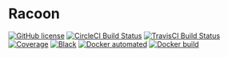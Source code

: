 # Racoon

[![GitHub license](https://img.shields.io/github/license/onukura/Racoon)](https://github.com/onukura/Racoon)
[![CircleCI Build Status](https://circleci.com/gh/onukura/Racoon.svg?style=shield)](https://circleci.com/gh/onukura/Racoon)
[![TravisCI Build Status](https://travis-ci.org/onukura/Racoon.svg?branch=master)](https://travis-ci.org/onukura/Racoon)
[![Coverage](https://codecov.io/gh/onukura/Racoon/branch/master/graph/badge.svg)](https://codecov.io/gh/onukura/Racoon)
[![Black](https://img.shields.io/badge/code%20style-black-000000.svg)](https://github.com/psf/black)
[![Docker automated](https://img.shields.io/docker/cloud/automated/onukura/racoon)](https://hub.docker.com/r/onukura/racoon)
[![Docker build](https://img.shields.io/docker/cloud/build/onukura/racoon)](https://hub.docker.com/r/onukura/racoon)
